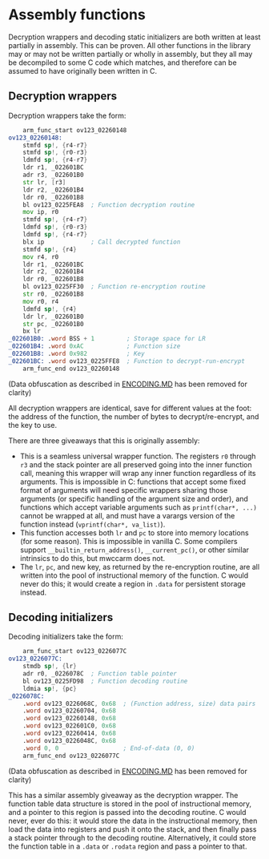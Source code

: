 # Assembly functions

Decryption wrappers and decoding static initializers are both written at least partially in assembly. This can be proven. All other functions in the library may or may not be written partially or wholly in assembly, but they all may be decompiled to some C code which matches, and therefore can be assumed to have originally been written in C.

## Decryption wrappers

Decryption wrappers take the form:

```asm
	arm_func_start ov123_02260148
ov123_02260148:
	stmfd sp!, {r4-r7}
	stmfd sp!, {r0-r3}
	ldmfd sp!, {r4-r7}
	ldr r1, _022601BC
	adr r3, _022601B0
	str lr, [r3]
	ldr r2, _022601B4
	ldr r0, _022601B8
	bl ov123_0225FEA8  ; Function decryption routine
	mov ip, r0
	stmfd sp!, {r4-r7}
	ldmfd sp!, {r0-r3}
	ldmfd sp!, {r4-r7}
	blx ip             ; Call decrypted function
	stmfd sp!, {r4}
	mov r4, r0
	ldr r1, _022601BC
	ldr r2, _022601B4
	ldr r0, _022601B8
	bl ov123_0225FF30  ; Function re-encryption routine
	str r0, _022601B8
	mov r0, r4
	ldmfd sp!, {r4}
	ldr lr, _022601B0
	str pc, _022601B0
	bx lr
_022601B0: .word BSS + 1         ; Storage space for LR
_022601B4: .word 0xAC            ; Function size
_022601B8: .word 0x982           ; Key
_022601BC: .word ov123_0225FFE8  ; Function to decrypt-run-encrypt
	arm_func_end ov123_02260148
```

(Data obfuscation as described in [ENCODING.MD](./ENCODING.MD) has been removed for clarity)

All decryption wrappers are identical, save for different values at the foot: the address of the function, the number of bytes to decrypt/re-encrypt, and the key to use.

There are three giveaways that this is originally assembly:
- This is a seamless universal wrapper function. The registers `r0` through `r3` and the stack pointer are all preserved going into the inner function call, meaning this wrapper will wrap any inner function regardless of its arguments. This is impossible in C: functions that accept some fixed format of arguments will need specific wrappers sharing those arguments (or specific handling of the argument size and order), and functions which accept variable arguments such as `printf(char*, ...)` cannot be wrapped at all, and must have a varargs version of the function instead (`vprintf(char*, va_list)`).
- This function accesses both `lr` and `pc` to store into memory locations (for some reason). This is impossible in vanilla C. Some compilers support `__builtin_return_address()`, `__current_pc()`, or other similar intrinsics to do this, but mwccarm does not.
- The `lr`, `pc`, and new key, as returned by the re-encryption routine, are all written into the pool of instructional memory of the function. C would never do this; it would create a region in `.data` for persistent storage instead.

## Decoding initializers

Decoding initializers take the form:

```asm
	arm_func_start ov123_0226077C
ov123_0226077C:
	stmdb sp!, {lr}
	adr r0, _0226078C  ; Function table pointer
	bl ov123_0225FD98  ; Function decoding routine
	ldmia sp!, {pc}
_0226078C:
	.word ov123_0226068C, 0x68  ; (Function address, size) data pairs
	.word ov123_02260704, 0x68
	.word ov123_02260148, 0x68
	.word ov123_022601C0, 0x68
	.word ov123_02260414, 0x68
	.word ov123_0226048C, 0x68
	.word 0, 0                  ; End-of-data (0, 0)
	arm_func_end ov123_0226077C
```

(Data obfuscation as described in [ENCODING.MD](./ENCODING.MD) has been removed for clarity)

This has a similar assembly giveaway as the decryption wrapper. The function table data structure is stored in the pool of instructional memory, and a pointer to this region is passed into the decoding routine. C would never, ever do this: it would store the data in the instructional memory, then load the data into registers and push it onto the stack, and then finally pass a stack pointer through to the decoding routine. Alternatively, it could store the function table in a `.data` or `.rodata` region and pass a pointer to that.
